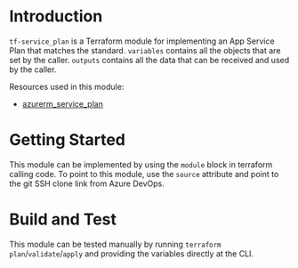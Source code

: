 # Introduction 
`tf-service_plan` is a Terraform module for implementing an App Service Plan that matches the standard. `variables` contains all the objects that are set by the caller. `outputs` contains all the data that can be received and used by the caller.

Resources used in this module:
* [azurerm_service_plan](https://registry.terraform.io/providers/hashicorp/azurerm/latest/docs/resources/service_plan)

# Getting Started
This module can be implemented by using the `module` block in terraform calling code. To point to this module, use the `source` attribute and point to the git SSH clone link from Azure DevOps.

# Build and Test
This module can be tested manually by running `terraform plan`/`validate`/`apply` and providing the variables directly at the CLI.